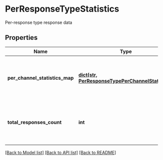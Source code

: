 # PerResponseTypeStatistics

Per-response type response data
## Properties
Name | Type | Description | Notes
------------ | ------------- | ------------- | -------------
**per_channel_statistics_map** | [**dict(str, PerResponseTypePerChannelStatistics)**](PerResponseTypePerChannelStatistics.md) | A map between a channel&#39;s id and its response statistics data | 
**total_responses_count** | **int** | The total number of responses for the given response type | 

[[Back to Model list]](../README.md#documentation-for-models) [[Back to API list]](../README.md#documentation-for-api-endpoints) [[Back to README]](../README.md)


